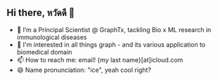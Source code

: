 ## Hi there, หวัดดี 👋

<!--
**izepb/izepb** is a ✨ _special_ ✨ repository because its `README.md` (this file) appears on your GitHub profile.

Here are some ideas to get you started:

- 🔭 I’m currently working on ...
- 🌱 I’m currently learning ...
- 👯 I’m looking to collaborate on ...
- 🤔 I’m looking for help with ...
- 💬 Ask me about ...
- 📫 How to reach me: ...
- 😄 Pronouns: ...
- ⚡ Fun fact: ...
-->

- 🔭 I’m a Principal Scientist @ GraphTx, tackling Bio x ML research in immunological diseases
- 🌱 I'm interested in all things graph - and its various application to biomedical domain
- 📫 How to reach me: email! {my last name}[at]icloud.com
- 😄 Name pronunciation: "ice", yeah cool right?
